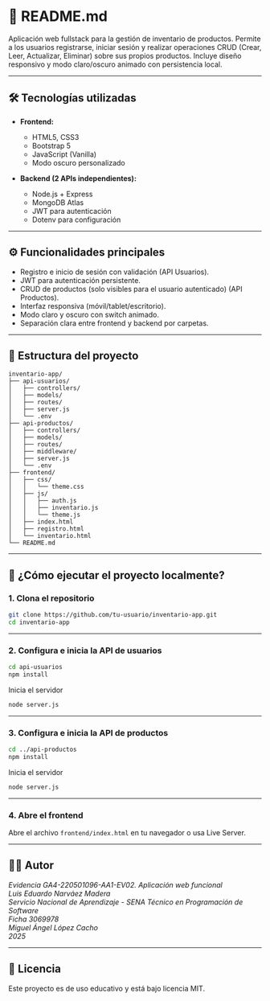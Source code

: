 # 🧾 README.md

Aplicación web fullstack para la gestión de inventario de productos. Permite a los usuarios registrarse, iniciar sesión y realizar operaciones CRUD (Crear, Leer, Actualizar, Eliminar) sobre sus propios productos. Incluye diseño responsivo y modo claro/oscuro animado con persistencia local.

---

## 🛠️ Tecnologías utilizadas

- **Frontend:**
  - HTML5, CSS3
  - Bootstrap 5
  - JavaScript (Vanilla)
  - Modo oscuro personalizado

- **Backend (2 APIs independientes):**
  - Node.js + Express
  - MongoDB Atlas
  - JWT para autenticación
  - Dotenv para configuración

---

## ⚙️ Funcionalidades principales

- Registro e inicio de sesión con validación (API Usuarios).
- JWT para autenticación persistente.
- CRUD de productos (solo visibles para el usuario autenticado) (API Productos).
- Interfaz responsiva (móvil/tablet/escritorio).
- Modo claro y oscuro con switch animado.
- Separación clara entre frontend y backend por carpetas.

---

## 📁 Estructura del proyecto

```
inventario-app/
├── api-usuarios/
│   ├── controllers/
│   ├── models/
│   ├── routes/
│   ├── server.js
│   └── .env
├── api-productos/
│   ├── controllers/
│   ├── models/
│   ├── routes/
│   ├── middleware/
│   ├── server.js
│   └── .env
├── frontend/
│   ├── css/
│   │   └── theme.css
│   ├── js/
│   │   ├── auth.js
│   │   ├── inventario.js
│   │   └── theme.js
│   ├── index.html
│   ├── registro.html
│   └── inventario.html
└── README.md
```

---

## 🚀 ¿Cómo ejecutar el proyecto localmente?

### 1. Clona el repositorio

```bash
git clone https://github.com/tu-usuario/inventario-app.git
cd inventario-app
```

---

### 2. Configura e inicia la **API de usuarios**

```bash
cd api-usuarios
npm install
```

Inicia el servidor

```bash
node server.js
```

---

### 3. Configura e inicia la **API de productos**

```bash
cd ../api-productos
npm install
```

Inicia el servidor

```bash
node server.js
```

---

### 4. Abre el frontend

Abre el archivo `frontend/index.html` en tu navegador o usa Live Server.

---

## 🧑‍💻 Autor

_Evidencia GA4-220501096-AA1-EV02. Aplicación web funcional_  
_Luis Eduardo Narváez Madera_  
_Servicio Nacional de Aprendizaje - SENA_
_Técnico en Programación de Software_  
_Ficha 3069978_  
_Miguel Ángel López Cacho_  
_2025_

---

## 📄 Licencia

Este proyecto es de uso educativo y está bajo licencia MIT.